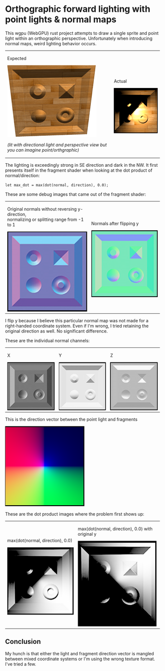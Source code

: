 # Orthographic forward lighting with point lights & normal maps
This wgpu (WebGPU) rust project attempts to draw a single sprite and point light within an orthographic perspective.  Unfortunately when introducing normal maps, weird lighting behavior occurs.

<table>
    <tr>
        <td>
            <p>Expected</p>
            <img src="debug-images/expected.png" />
            <p><i>(lit with directional light and perspective view but you can imagine point/orthgraphic)</i></p>
        </td>
        <td>
            <p>Actual</p>
            <img src="debug-images/albedo_diffuse_attenuation.png" />
        </td>
    </tr>
</table>

The lighting is exceedingly strong in SE direction and dark in the NW.  It first presents itself in the fragment shader when looking at the dot product of normal/direction:
```
let max_dot = max(dot(normal, direction), 0.0);
```

These are some debug images that came out of the fragment shader:
<table>
    <tr>
        <td>
            <p>Original normals without reversing y-direction, <br> normalizing or splitting range from -1 to 1</p>
            <img src="debug-images/original_normal.png" />
        </td>
        <td>
            <p>Normals after flipping y</p>
            <img src="debug-images/flipped_y_normal.png" />
        </td>
    </tr>
</table>

I flip y because I believe this particular normal map was not made for a right-handed coordinate system.  Even if I'm wrong, I tried retaining the original direction as well.  No significant difference.

These are the individual normal channels:
<table>
    <tr>
        <td>
            <p>X</p>
            <img src="debug-images/normal_x_before.png" />
        </td>
        <td>
            <p>Y</p>
            <img src="debug-images/normal_y_before.png" />
        </td>
        <td>
            <p>Z</p>
            <img src="debug-images/normal_z_before.png" />
        </td>
    </tr>
</table>

This is the direction vector between the point light and fragments

<img src="debug-images/direction.png" />

These are the dot product images where the problem first shows up:
<table>
    <tr>
        <td>
            <p>max(dot(normal, direction), 0.0)</p>
            <img src="debug-images/max_dot.png" />
        </td>
        <td>
            <p>max(dot(normal, direction), 0.0) with original y</p>
            <img src="debug-images/max_dot_original_y.png" />
        </td>
    </tr>
</table>

## Conclusion
My hunch is that either the light and fragment direction vector is mangled between mixed coordinate systems or I'm using the wrong texture format.  I've tried a few.